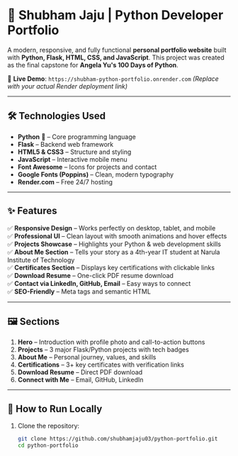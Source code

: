 # 🚀 Shubham Jaju | Python Developer Portfolio

A modern, responsive, and fully functional **personal portfolio website** built with **Python, Flask, HTML, CSS, and JavaScript**. This project was created as the final capstone for **Angela Yu's 100 Days of Python**.

🔗 **Live Demo**: `https://shubham-python-portfolio.onrender.com` *(Replace with your actual Render deployment link)*

---
## 🛠️ Technologies Used

- **Python** 🐍 – Core programming language
- **Flask** – Backend web framework
- **HTML5 & CSS3** – Structure and styling
- **JavaScript** – Interactive mobile menu
- **Font Awesome** – Icons for projects and contact
- **Google Fonts (Poppins)** – Clean, modern typography
- **Render.com** – Free 24/7 hosting

---

## ✨ Features

✅ **Responsive Design** – Works perfectly on desktop, tablet, and mobile  
✅ **Professional UI** – Clean layout with smooth animations and hover effects  
✅ **Projects Showcase** – Highlights your Python & web development skills  
✅ **About Me Section** – Tells your story as a 4th-year IT student at Narula Institute of Technology  
✅ **Certificates Section** – Displays key certifications with clickable links  
✅ **Download Resume** – One-click PDF resume download  
✅ **Contact via LinkedIn, GitHub, Email** – Easy ways to connect  
✅ **SEO-Friendly** – Meta tags and semantic HTML

---

## 🖼️ Sections

1. **Hero** – Introduction with profile photo and call-to-action buttons
2. **Projects** – 3 major Flask/Python projects with tech badges
3. **About Me** – Personal journey, values, and skills
4. **Certifications** – 3+ key certificates with verification links
5. **Download Resume** – Direct PDF download
6. **Connect with Me** – Email, GitHub, LinkedIn

---

## 🚀 How to Run Locally

1. Clone the repository:
   ```bash
   git clone https://github.com/shubhamjaju03/python-portfolio.git
   cd python-portfolio
